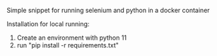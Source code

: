 Simple snippet for running selenium and python in a docker container

Installation for local running:
1. Create an environment with python 11
2. run "pip install -r requirements.txt"